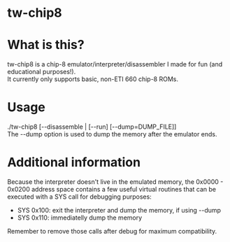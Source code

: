 tw-chip8
========

# What is this?

tw-chip8 is a chip-8 emulator/interpreter/disassembler
I made for fun (and educational purposes!).  
It currently only supports basic, non-ETI 660 chip-8 ROMs.

# Usage

./tw-chip8 [--disassemble | [--run] [--dump=DUMP_FILE]]  
The --dump option is used to dump the memory after the emulator ends.

# Additional information

Because the interpreter doesn't live in the emulated memory, the
0x0000 - 0x0200 address space contains a few useful virtual routines that can
be executed with a SYS call for debugging purposes:

- SYS 0x100: exit the interpreter and dump the memory, if using --dump
- SYS 0x110: immediatelly dump the memory

Remember to remove those calls after debug for maximum compatibility.